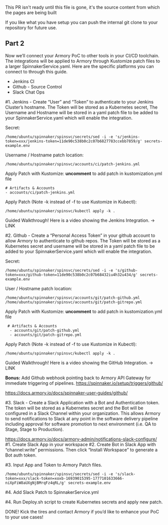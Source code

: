 This PR isn't ready until this file is gone, it's the source content from which the pages are being built

If you like what you have setup you can push the internal git clone to your repository for future use.


## Part 2

Now we’ll connect your Armory PoC to other tools in your CI/CD toolchain.  The integrations will be applied to Armory through Kustomize patch files to a larger SpinnakerService.yaml.  Here are the specific platforms you can connect to through this guide.  


- Jenkins CI 
- Github - Source Control
- Slack Chat Ops

#1. Jenkins - Create “User” and “Token” to authenticate to your Jenkins Cluster’s hostname.  The Token will be stored as a Kubernetes secret, The Username and Hostname will be stored in a yaml patch file to be added to your SpinnakerService.yaml which will enable the integration.

Secret:

    /home/ubuntu/spinnaker/spinsvc/secrets/sed -i -e 's/jenkins-token=xxx/jenkins-token=11de90c538b0c2c07b6827783ccebb7859/g' secrets-example.env

Username / Hostname patch location:

    /home/ubuntu/spinnaker/spinsvc/accounts/ci/patch-jenkins.yml

Apply Patch with Kustomize:
**uncomment** to add patch in kustomization.yml file

    # Artifacts & Accounts
    - accounts/ci/patch-jenkins.yml

Apply Patch (Note -k instead of -f to use Kustomize in Kubectl):

    /home/ubuntu/spinnaker/spinsvc/kubectl apply -k .

Guided Walkthrough!  Here is a video showing the Jenkins Integration. → LINK

#2. Github - Create a “Personal Access Token” in your github account to allow Armory to authenticate to github repos.  The Token will be stored as a Kubernetes secret and username will be stored in a yaml patch file to be added to your SpinnakerService.yaml which will enable the integration.

Secret:

    /home/ubuntu/spinnaker/spinsvc/secrets/sed -i -e 's/github-token=xxx/github-token=11de90c538b0c2c07b68432iu4h32u434/g' secrets-example.env

User / Hostname patch location:

    /home/ubuntu/spinnaker/spinsvc/accounts/git/patch-github.yml
    /home/ubuntu/spinnaker/spinsvc/accounts/git/patch-gitrepo.yml

Apply Patch with Kustomize:
**uncomment** to add patch in kustomization.yml file

     # Artifacts & Accounts
      - accounts/git/patch-github.yml           
      - accounts/git/patch-gitrepo.yml          

Apply Patch (Note -k instead of -f to use Kustomize in Kubectl):

    /home/ubuntu/spinnaker/spinsvc/kubectl apply -k .

Guided Walkthrough!  Here is a video showing the GitHub Integration. → LINK

**Bonus:** Add Github webhook pointing back to Armory API Gateway for immediate triggering of pipelines.  https://spinnaker.io/setup/triggers/github/

https://docs.armory.io/docs/spinnaker-user-guides/github/

#3. Slack - Create a Slack Application with a Bot and Authentication token.  The token will be stored as a Kubernetes secret and the Bot will be configured in a Slack Channel within your organization.  This allows Armory to send notifications to Slack at any point in the software delivery pipeline including approval for software promotion to next environment (i.e. QA to Stage, Stage to Production).

https://docs.armory.io/docs/armory-admin/notifications-slack-configure/
#1. Create Slack App in your workspace
#2. Create Bot in Slack App with “channel:write” permissions.  Then click “Install Workspace” to generate a Bot auth token.

#3. Input App and Token to Armory Patch files.

    /home/ubuntu/spinnaker/spinsvc/secrets/sed -i -e 's/slack-token=xxx/slack-token=xoxb-16939015395-1777101633666-niXpFiW8aUXgNjBMrqFz4qRL/g' secrets-example.env

#4. Add Slack Patch to SpinnakerService.yml

    

#4. Run Deploy.sh script to create Kubernetes secrets and apply new patch.




DONE!  Kick the tires and contact Armory if you’d like to enhance your PoC to your use cases!